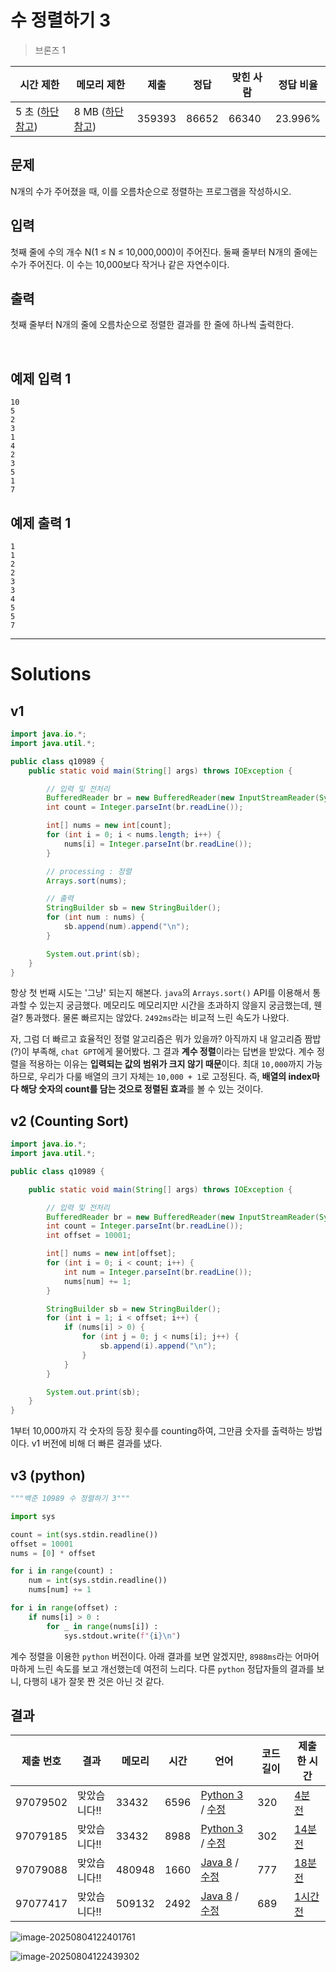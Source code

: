 # 수 정렬하기 3

> 브론즈 1

| 시간 제한                                                   | 메모리 제한                                                | 제출   | 정답  | 맞힌 사람 | 정답 비율 |
| ----------------------------------------------------------- | ---------------------------------------------------------- | ------ | ----- | --------- | --------- |
| 5 초  ([하단 참고](https://www.acmicpc.net/problem/10989#)) | 8 MB ([하단 참고](https://www.acmicpc.net/problem/10989#)) | 359393 | 86652 | 66340     | 23.996%   |

## 문제

N개의 수가 주어졌을 때, 이를 오름차순으로 정렬하는 프로그램을 작성하시오.

## 입력

첫째 줄에 수의 개수 N(1 ≤ N ≤ 10,000,000)이 주어진다. 둘째 줄부터 N개의 줄에는 수가 주어진다. 이 수는 10,000보다 작거나 같은 자연수이다.

## 출력

첫째 줄부터 N개의 줄에 오름차순으로 정렬한 결과를 한 줄에 하나씩 출력한다.

​			 		

## 예제 입력 1 						

```
10
5
2
3
1
4
2
3
5
1
7
```

## 예제 출력 1 						

```
1
1
2
2
3
3
4
5
5
7
```

---

# Solutions

## v1

```java
import java.io.*;
import java.util.*;

public class q10989 {
    public static void main(String[] args) throws IOException {

        // 입력 및 전처리
        BufferedReader br = new BufferedReader(new InputStreamReader(System.in));
        int count = Integer.parseInt(br.readLine());

        int[] nums = new int[count];
        for (int i = 0; i < nums.length; i++) {
            nums[i] = Integer.parseInt(br.readLine());
        }

        // processing : 정렬
        Arrays.sort(nums);

        // 출력
        StringBuilder sb = new StringBuilder();
        for (int num : nums) {
            sb.append(num).append("\n");
        }

        System.out.print(sb);
    }
}
```

항상 첫 번째 시도는 '그냥' 되는지 해본다. `java`의 `Arrays.sort()` API를 이용해서 통과할 수 있는지 궁금했다. 메모리도 메모리지만 시간을 초과하지 않을지 궁금했는데, 웬걸? 통과했다. 물론 빠르지는 않았다. `2492ms`라는 비교적 느린 속도가 나왔다. 

자, 그럼 더 빠르고 효율적인 정렬 알고리즘은 뭐가 있을까? 아직까지 내 알고리즘 짬밥(?)이 부족해, `chat GPT`에게 물어봤다. 그 결과 **계수 정렬**이라는 답변을 받았다. 계수 정렬을 적용하는 이유는 **입력되는 값의 범위가 크지 않기 때문**이다. 최대 `10,000`까지 가능하므로, 우리가 다룰 배열의 크기 자체는 `10,000 + 1`로 고정된다. 즉, **배열의 index마다 해당 숫자의 count를 담는 것으로 정렬된 효과**를 볼 수 있는 것이다.

## v2 (Counting Sort)

```java
import java.io.*;
import java.util.*;

public class q10989 {

    public static void main(String[] args) throws IOException {

        // 입력 및 전처리
        BufferedReader br = new BufferedReader(new InputStreamReader(System.in));
        int count = Integer.parseInt(br.readLine());
        int offset = 10001;

        int[] nums = new int[offset];
        for (int i = 0; i < count; i++) {
            int num = Integer.parseInt(br.readLine());
            nums[num] += 1;
        }

        StringBuilder sb = new StringBuilder();
        for (int i = 1; i < offset; i++) {
            if (nums[i] > 0) {
                for (int j = 0; j < nums[i]; j++) {
                    sb.append(i).append("\n");
                }
            }
        }

        System.out.print(sb);
    }
}
```

1부터 10,000까지 각 숫자의 등장 횟수를 counting하여, 그만큼 숫자를 출력하는 방법이다. v1 버전에 비해 더 빠른 결과를 냈다.

## v3 (python)

```python
"""백준 10989 수 정렬하기 3"""

import sys

count = int(sys.stdin.readline())
offset = 10001
nums = [0] * offset

for i in range(count) :
    num = int(sys.stdin.readline())
    nums[num] += 1

for i in range(offset) :
    if nums[i] > 0 :
        for _ in range(nums[i]) :
            sys.stdout.write(f"{i}\n")

```

계수 정렬을 이용한 `python` 버전이다. 아래 결과를 보면 알겠지만, `8988ms`라는 어마어마하게 느린 속도를 보고 개선했는데 여전히 느리다. 다른 `python` 정답자들의 결과를 보니, 다행히 내가 잘못 짠 것은 아닌 것 같다. 



## 결과

| 제출 번호 | 결과         | 메모리 | 시간 | 언어                                                         | 코드 길이 | 제출한 시간                     |
| --------- | ------------ | ------ | ---- | ------------------------------------------------------------ | --------- | ------------------------------- |
| 97079502  | 맞았습니다!! | 33432  | 6596 | [Python 3](https://www.acmicpc.net/source/97079502) / [수정](https://www.acmicpc.net/submit/10989/97079502) | 320       | [4분 전](javascript:void(0);)   |
| 97079185  | 맞았습니다!! | 33432  | 8988 | [Python 3](https://www.acmicpc.net/source/97079185) / [수정](https://www.acmicpc.net/submit/10989/97079185) | 302       | [14분 전](javascript:void(0);)  |
| 97079088  | 맞았습니다!! | 480948 | 1660 | [Java 8](https://www.acmicpc.net/source/97079088) / [수정](https://www.acmicpc.net/submit/10989/97079088) | 777       | [18분 전](javascript:void(0);)  |
| 97077417  | 맞았습니다!! | 509132 | 2492 | [Java 8](https://www.acmicpc.net/source/97077417) / [수정](https://www.acmicpc.net/submit/10989/97077417) | 689       | [1시간 전](javascript:void(0);) |

![image-20250804122401761](assets/image-20250804122401761.png)

![image-20250804122439302](assets/image-20250804122439302.png)
